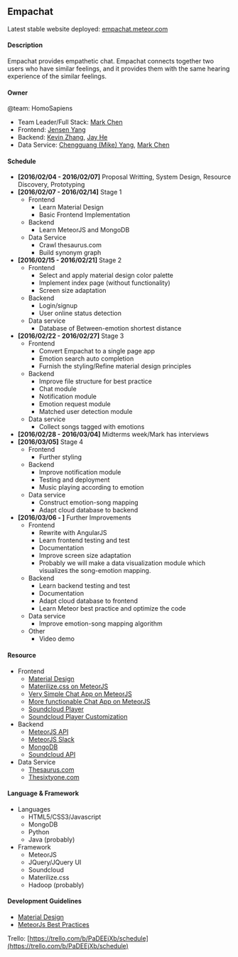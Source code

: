 Empachat
-----

Latest stable website deployed: [empachat.meteor.com](empachat.meteor.com)

#### Description

Empachat provides empathetic chat. Empachat connects together two users who have similar feelings, and it provides them with the same hearing experience of the similar feelings.

#### Owner
@team: HomoSapiens
  * Team Leader/Full Stack: [Mark Chen](https://github.com/mAsCuLiNe)
  * Frontend: [Jensen Yang](https://github.com/yyssjj33)
  * Backend: [Kevin Zhang](https://github.com/kaiqianz), [Jay He](https://github.com/YingjieHe)
  * Data Service: [Chengguang (Mike) Yang](https://github.com/mikeyangh), [Mark Chen](https://github.com/mAsCuLiNe)

#### Schedule

  * **[2016/02/04 - 2016/02/07]** Proposal Writting, System Design, Resource Discovery, Prototyping
  * **[2016/02/07 - 2016/02/14]** Stage 1
    * Frontend
      * Learn Material Design
      * Basic Frontend Implementation
    * Backend
      * Learn MeteorJS and MongoDB
    * Data Service
      * Crawl thesaurus.com
      * Build synonym graph
  * **[2016/02/15 - 2016/02/21]** Stage 2
    * Frontend
      * Select and apply material design color palette
      * Implement index page (without functionality)
      * Screen size adaptation
    * Backend
      * Login/signup
      * User online status detection
    * Data service
      * Database of Between-emotion shortest distance
  * **[2016/02/22 - 2016/02/27]** Stage 3
    * Frontend
      * Convert Empachat to a single page app
      * Emotion search auto completion
      * Furnish the styling/Refine material design principles
    * Backend
      * Improve file structure for best practice
      * Chat module
      * Notification module
      * Emotion request module
      * Matched user detection module
    * Data service
      * Collect songs tagged with emotions
  * **[2016/02/28 - 2016/03/04]** Midterms week/Mark has interviews
  * **[2016/03/05]** Stage 4
    * Frontend
      * Further styling
    * Backend
      * Improve notification module
      * Testing and deployment
      * Music playing according to emotion
    * Data service
      * Construct emotion-song mapping
      * Adapt cloud database to backend
  * **[2016/03/06 - ]** Further Improvements
    * Frontend
      * Rewrite with AngularJS
      * Learn frontend testing and test
      * Documentation
      * Improve screen size adaptation
      * Probably we will make a data visualization module which visualizes the song-emotion mapping. 
    * Backend
      * Learn backend testing and test
      * Documentation
      * Adapt cloud database to frontend
      * Learn Meteor best practice and optimize the code
    * Data service
      * Improve emotion-song mapping algorithm
    * Other
      * Video demo

#### Resource

  * Frontend
    * [Material Design](https://www.google.com/design/spec/material-design/introduction.html)
    * [Materilize.css on MeteorJS](https://atmospherejs.com/materialize/materialize)
    * [Very Simple Chat App on MeteorJS](https://www.codementor.io/meteor/tutorial/getting-started-with-meteor-build-sample-app)
    * [More functionable Chat App on MeteorJS](http://12devs.co.uk/articles/getting-chatty-with-meteor-js/)
    * [Soundcloud Player](https://developers.soundcloud.com/docs/api/guide#playing)
    * [Soundcloud Player Customization](https://developers.soundcloud.com/docs/widget#parameters)
  * Backend
    * [MeteorJS API](https://www.meteor.com/tutorials/blaze/creating-an-app)
    * [MeteorJS Slack](https://slack-files.com/T0GUEMKEZ-F0J4G9QTT-274d3bc97e)
    * [MongoDB](https://www.coursera.org/learn/web-application-development)
    * [Soundcloud API](https://developers.soundcloud.com/docs/api/guide)
  * Data Service
    * [Thesaurus.com](http://www.thesaurus.com)
    * [Thesixtyone.com](http://www.thesixtyone.com)

#### Language & Framework
 * Languages
   * HTML5/CSS3/Javascript
   * MongoDB
   * Python
   * Java (probably)
 * Framework
   * MeteorJS
   * JQuery/JQuery UI
   * Soundcloud
   * Materilize.css
   * Hadoop (probably)

#### Development Guidelines
* [Material Design](https://www.google.com/design/spec/material-design/introduction.html)
* [MeteorJs Best Practices](http://guide.meteor.com)

Trello: [https://trello.com/b/PaDEEjXb/schedule](https://trello.com/b/PaDEEjXb/schedule)
